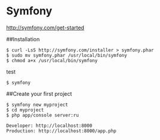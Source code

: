 # Symfony

http://symfony.com/get-started

##Installation

```
$ curl -LsS http://symfony.com/installer > symfony.phar
$ sudo mv symfony.phar /usr/local/bin/symfony
$ chmod a+x /usr/local/bin/symfony
```
test
```
$ symfony
```

##Create your first project

```
$ symfony new myproject
$ cd myproject
$ php app/console server:ru

Developer: http://localhost:8000
Production: http://localhost:8000/app.php
```

